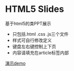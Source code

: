 # HTML5 Slides 

基于html5的类PPT展示

* 只包括.html .css .js三个文件
* 样式可自行修改定义
* 键盘左右键控制上下页
* 内容请填充在article标签内部

[演示demo](http://ueder.net/html5-Slides/slides.html)